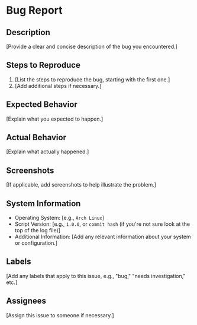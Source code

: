 # Bug Report

## Description
[Provide a clear and concise description of the bug you encountered.]

## Steps to Reproduce
1. [List the steps to reproduce the bug, starting with the first one.]
2. [Add additional steps if necessary.]

## Expected Behavior
[Explain what you expected to happen.]

## Actual Behavior
[Explain what actually happened.]

## Screenshots
[If applicable, add screenshots to help illustrate the problem.]

## System Information
- Operating System: [e.g., `Arch Linux`]
- Script Version: [e.g., `1.0.0`, or `commit hash` (if you're not sure look at the top of the log file)]
- Additional Information: [Add any relevant information about your system or configuration.]

## Labels
[Add any labels that apply to this issue, e.g., "bug," "needs investigation," etc.]

## Assignees
[Assign this issue to someone if necessary.]
